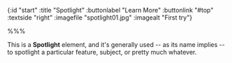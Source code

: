 {:id "start"
 :title "Spotlight"
 :buttonlabel "Learn More"
 :buttonlink "#top"
 :textside "right"
 :imagefile "spotlight01.jpg"
 :imagealt "First try"}

%%%

This is a **Spotlight** element, and it's generally
used -- as its name implies -- to spotlight a particular
feature, subject, or pretty much whatever.